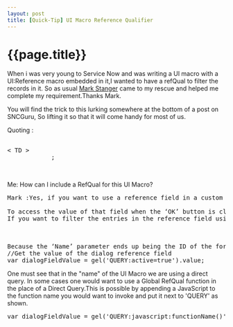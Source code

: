 ```yaml
---
layout: post
title: [Quick-Tip] UI Macro Reference Qualifier
--- 
```




 {{page.title}}
======================================================




When i was very young to Service Now and was writing a UI macro with a UI:Reference macro embedded in it,I wanted to have a refQual to filter the records in it.
So as usual <a href="http:\\www.servicenowguru.com">Mark Stanger</a> came to my rescue and helped me complete my requirement.Thanks Mark.

You will find the trick to this lurking somewhere at the bottom of a post on SNCGuru, So lifting it so that it will come handy for most of us.

Quoting :
<pre lang="xml">          
< TD >
            <!-- Include the 'ui_reference' UI macro -->;
            <g:ui_reference>
          </TD>
</pre>
Me: How can I include a RefQual for this UI Macro?
<pre lang="javascript">Mark :Yes, if you want to use a reference field in a custom popup dialog, you should include the ‘ui_reference’ macro instead of the ‘ui_slushbucket’ macro. The basic code to include in your UI page looks something like this…

To access the value of that field when the ‘OK’ button is clicked, you can use a client script like this…
If you want to filter the entries in the reference field using a reference qualifier then you have to include an encoded query string using a special syntax in the 'Name' parameter.  That syntax looks something like this...

<g:ui_reference name="QUERY:active=true" table="REFERENCED_TABLE_NAME">

Because the ‘Name’ parameter ends up being the ID of the form element too in this case, you need to reference the field by this custom query string to get the value in your client script if you’ve applied a filter. This is a terrible design, but that’s just how it was developed. :)
//Get the value of the dialog reference field
var dialogFieldValue = gel('QUERY:active=true').value;</pre>
One must see that in the "name" of the UI Macro we are using a direct query. In some cases one would want to use a Global RefQual function in the place of a Direct Query.This is possible by appending a JavaScript to the function name you would want to invoke and put it next to 'QUERY' as shown.
<pre lang="javascript">var dialogFieldValue = gel('QUERY:javascript:functionName()').value;</pre>